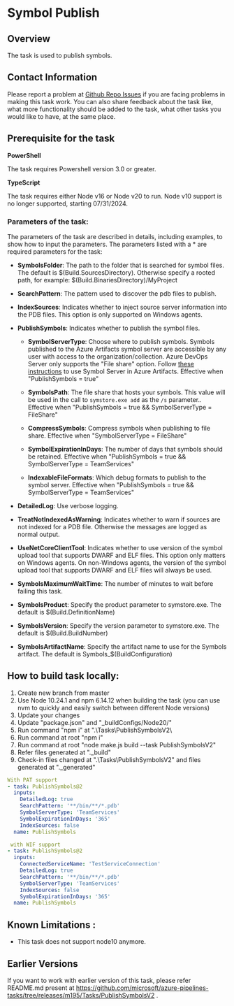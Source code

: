 # Symbol Publish

## Overview

The task is used to publish symbols. 

## Contact Information

Please report a problem at [Github Repo Issues](https://github.com/microsoft/azure-pipelines-tasks/issues) if you are facing problems in making this task work.  You can also share feedback about the task like, what more functionality should be added to the task, what other tasks you would like to have, at the same place.

## Prerequisite for the task

**PowerShell**

The task requires Powershell version 3.0 or greater.

**TypeScript**

The task requires either Node v16 or Node v20 to run. Node v10 support is no longer supported, starting 07/31/2024.

### Parameters of the task:

The parameters of the task are described in details, including examples, to show how to input the parameters. The parameters listed with a * are required parameters for the task:

* **SymbolsFolder**: The path to the folder that is searched for symbol files.  The default is $(Build.SourcesDirectory).  Otherwise specify a rooted path, for example: $(Build.BinariesDirectory)/MyProject

* **SearchPattern**: The pattern used to discover the pdb files to publish. 

* **IndexSources**: Indicates whether to inject source server information into the PDB files. This option is only supported on Windows agents.

* **PublishSymbols**: Indicates whether to publish the symbol files.

  * **SymbolServerType**: Choose where to publish symbols. Symbols published to the Azure Artifacts symbol server are accessible by any user with access to the organization/collection. Azure DevOps Server only supports the \"File share\" option. Follow [these instructions](https://go.microsoft.com/fwlink/?linkid=846265) to use Symbol Server in Azure Artifacts. Effective when "PublishSymbols = true"

  * **SymbolsPath**: The file share that hosts your symbols. This value will be used in the call to `symstore.exe add` as the `/s` parameter.. Effective when "PublishSymbols = true && SymbolServerType = FileShare"

  * **CompressSymbols**: Compress symbols when publishing to file share. Effective when "SymbolServerType = FileShare"

  * **SymbolExpirationInDays**: The number of days that symbols should be retained. Effective when "PublishSymbols = true && SymbolServerType = TeamServices"

  * **IndexableFileFormats**: Which debug formats to publish to the symbol server. Effective when "PublishSymbols = true && SymbolServerType = TeamServices"

* **DetailedLog**: Use verbose logging. 

* **TreatNotIndexedAsWarning**: Indicates whether to warn if sources are not indexed for a PDB file. Otherwise the messages are logged as normal output.

* **UseNetCoreClientTool**: Indicates whether to use version of the symbol upload tool that supports DWARF and ELF files. This option only matters on Windows agents. On non-Windows agents, the version of the symbol upload tool that supports DWARF and ELF files will always be used. 

* **SymbolsMaximumWaitTime**: The number of minutes to wait before failing this task.

* **SymbolsProduct**: Specify the product parameter to symstore.exe.  The default is $(Build.DefinitionName)

* **SymbolsVersion**: Specify the version parameter to symstore.exe.  The default is $(Build.BuildNumber)

* **SymbolsArtifactName**: Specify the artifact name to use for the Symbols artifact.  The default is Symbols_$(BuildConfiguration)

## How to build task locally:

1) Create new branch from master
2) Use Node 10.24.1 and npm 6.14.12 when building the task (you can use nvm to quickly and easily switch between different Node versions)
3) Update your changes
4) Update "package.json" and "_buildConfigs/Node20/"
5) Run command "npm i" at ".\Tasks\PublishSymbolsV2\
6) Run command at root "npm i"
7) Run command at root "node make.js build --task PublishSymbolsV2"
8) Refer files generated at ".\_build"
9) Check-in files changed at ".\Tasks\PublishSymbolsV2\" and files generated at ".\_generated"

```yaml
With PAT support
- task: PublishSymbols@2
  inputs:
    DetailedLog: true
    SearchPattern: '**/bin/**/*.pdb'
    SymbolServerType: 'TeamServices'
    SymbolExpirationInDays: '365'
    IndexSources: false
  name: PublishSymbols

 with WIF support
- task: PublishSymbols@2
  inputs:
    ConnectedServiceName: 'TestServiceConnection'
    DetailedLog: true
    SearchPattern: '**/bin/**/*.pdb'
    SymbolServerType: 'TeamServices'
    IndexSources: false
    SymbolExpirationInDays: '365'
  name: PublishSymbols
```

## Known Limitations :

* This task does not support node10 anymore.

## Earlier Versions

If you want to work with earlier version of this task, please refer README.md present at https://github.com/microsoft/azure-pipelines-tasks/tree/releases/m195/Tasks/PublishSymbolsV2 .
